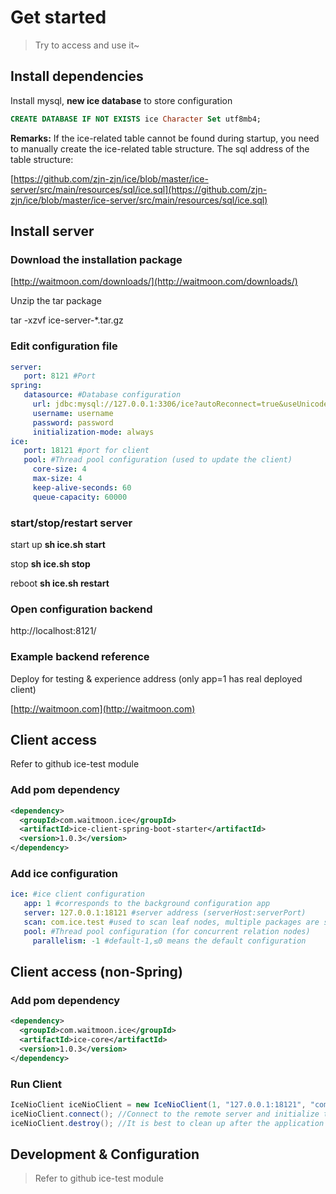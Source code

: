 # Get started

>Try to access and use it~

## Install dependencies

Install mysql, **new ice database** to store configuration

```sql
CREATE DATABASE IF NOT EXISTS ice Character Set utf8mb4;
```

**Remarks:** If the ice-related table cannot be found during startup, you need to manually create the ice-related table structure. The sql address of the table structure:

[https://github.com/zjn-zjn/ice/blob/master/ice-server/src/main/resources/sql/ice.sql](https://github.com/zjn-zjn/ice/blob/master/ice-server/src/main/resources/sql/ice.sql)

## Install server

### Download the installation package

[http://waitmoon.com/downloads/](http://waitmoon.com/downloads/)

Unzip the tar package

tar -xzvf ice-server-*.tar.gz

### Edit configuration file

```yml
server:
   port: 8121 #Port
spring:
   datasource: #Database configuration
     url: jdbc:mysql://127.0.0.1:3306/ice?autoReconnect=true&useUnicode=true&characterEncoding=UTF-8&zeroDateTimeBehavior=convertToNull&serverTimezone=Asia/Shanghai&useSSL=false
     username: username
     password: password
     initialization-mode: always
ice:
   port: 18121 #port for client
   pool: #Thread pool configuration (used to update the client)
     core-size: 4
     max-size: 4
     keep-alive-seconds: 60
     queue-capacity: 60000
```

### start/stop/restart server

start up
**sh ice.sh start**

stop
**sh ice.sh stop**

reboot
**sh ice.sh restart**

### Open configuration backend

http://localhost:8121/

### Example backend reference

Deploy for testing & experience address (only app=1 has real deployed client)

[http://waitmoon.com](http://waitmoon.com)

## Client access

Refer to github ice-test module

### Add pom dependency

```xml
<dependency>
  <groupId>com.waitmoon.ice</groupId>
  <artifactId>ice-client-spring-boot-starter</artifactId>
  <version>1.0.3</version>
</dependency>
```

### Add ice configuration

```yml
ice: #ice client configuration
   app: 1 #corresponds to the background configuration app
   server: 127.0.0.1:18121 #server address (serverHost:serverPort)
   scan: com.ice.test #used to scan leaf nodes, multiple packages are separated by ',' (scan all by default, scanning all will slow down the application startup speed)
   pool: #Thread pool configuration (for concurrent relation nodes)
     parallelism: -1 #default-1,≤0 means the default configuration
```

## Client access (non-Spring)

### Add pom dependency

```xml
<dependency>
  <groupId>com.waitmoon.ice</groupId>
  <artifactId>ice-core</artifactId>
  <version>1.0.3</version>
</dependency>
```

### Run Client

```java
IceNioClient iceNioClient = new IceNioClient(1, "127.0.0.1:18121", "com.ice.test"); //Incoming app, server address and leaf node scan path
iceNioClient.connect(); //Connect to the remote server and initialize the ice configuration
iceNioClient.destroy(); //It is best to clean up after the application is closed~
```

## Development & Configuration

>Refer to github ice-test module